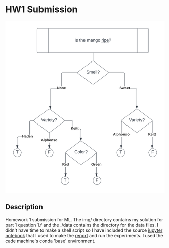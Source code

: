 # HW1 Submission
![tree fig](./img/q1_dt_CS6350.png)
## Description
Homework 1 submission for ML. The img/ directory contains my solution for part 1 question 1.f and the ./data contains the directory for the data files. I didn't have time to make a shell script so I have included the source [jupyter notebook](./hw1_report.ipynb) that I used to make the [report](./hw1_report.pdf) and run the experiments. I used the cade machine's conda 'base' environment.